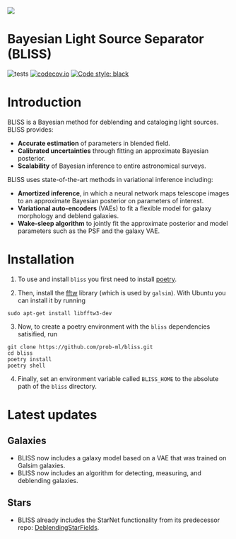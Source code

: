 ![](http://portal.nersc.gov/project/dasrepo/celeste/sample_sky.jpg)


Bayesian Light Source Separator (BLISS)
========================================
![tests](https://github.com/applied-bayes/bliss/workflows/tests/badge.svg)
[![codecov.io](https://codecov.io/gh/prob-ml/bliss/branch/master/graphs/badge.svg?branch=master&token=Jgzv0gn3rA)](http://codecov.io/github/prob-ml/bliss?branch=master)
[![Code style: black](https://img.shields.io/badge/code%20style-black-000000.svg)](https://github.com/psf/black)

# Introduction

BLISS is a Bayesian method for deblending and cataloging light sources. BLISS provides:
  - __Accurate estimation__ of parameters in blended field.
  - __Calibrated uncertainties__ through fitting an approximate Bayesian posterior.
  - __Scalability__ of Bayesian inference to entire astronomical surveys.

BLISS uses state-of-the-art methods in variational inference including:
  - __Amortized inference__, in which a neural network maps telescope images to an approximate Bayesian posterior on parameters of interest.
  - __Variational auto-encoders__ (VAEs) to fit a flexible model for galaxy morphology and deblend galaxies.
  - __Wake-sleep algorithm__ to jointly fit the approximate posterior and model parameters such as the PSF and the galaxy VAE.

# Installation

1. To use and install `bliss` you first need to install [poetry](https://python-poetry.org/docs/).

2. Then, install the [fftw](http://www.fftw.org) library (which is used by `galsim`). With Ubuntu you can install it by running
```
sudo apt-get install libfftw3-dev
```

3. Now, to create a poetry environment with the `bliss` dependencies satisified, run
```
git clone https://github.com/prob-ml/bliss.git
cd bliss
poetry install
poetry shell
```

4. Finally, set an environment variable called `BLISS_HOME` to the absolute path of the `bliss` directory.

# Latest updates
## Galaxies
   - BLISS now includes a galaxy model based on a VAE that was trained on Galsim galaxies.
   - BLISS now includes an algorithm for detecting, measuring, and deblending galaxies.

## Stars
   - BLISS already includes the StarNet functionality from its predecessor repo: [DeblendingStarFields](https://github.com/Runjing-Liu120/DeblendingStarfields).
